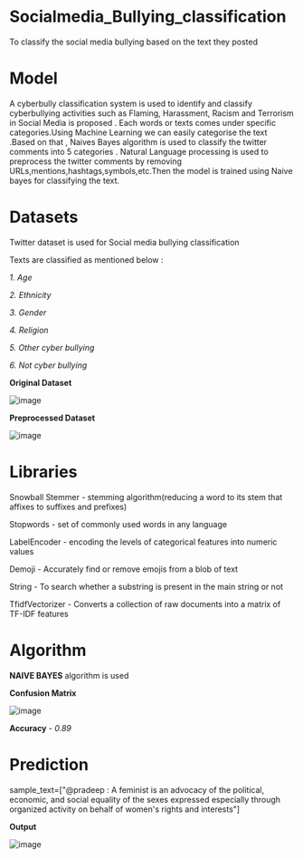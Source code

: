 # Socialmedia_Bullying_classification
To classify the social media bullying based on the text they posted

# Model 
A cyberbully classification system is used to identify and classify cyberbullying activities such as Flaming, Harassment, Racism and Terrorism in Social Media is proposed . Each words or texts comes under specific categories.Using Machine Learning we can easily categorise the text .Based on that , Naives Bayes algorithm is used to classify the twitter comments into 5 categories . Natural Language processing is used to preprocess the twitter comments by removing URLs,mentions,hashtags,symbols,etc.Then the model is trained using Naive bayes for classifying the text.

# Datasets

Twitter dataset is used for Social media bullying classification

Texts are classified as mentioned below :
 
_1. Age_

_2. Ethnicity_

_3. Gender_

_4. Religion_

_5. Other cyber bullying_

_6. Not cyber bullying_

**Original Dataset**

![image](https://user-images.githubusercontent.com/86719672/210181799-ffa96a84-21df-4c13-831e-51da580cfd0c.png)


**Preprocessed Dataset**

![image](https://user-images.githubusercontent.com/86719672/210181808-22cbd2b1-5233-47d4-8e69-bd2b8fa6a6a8.png)


# Libraries 

Snowball Stemmer - stemming algorithm(reducing a word to its stem that affixes to suffixes and prefixes)

Stopwords - set of commonly used words in any language

LabelEncoder - encoding the levels of categorical features into numeric values

Demoji - Accurately find or remove emojis from a blob of text

String - To search whether a substring is present in the main string or not

TfidfVectorizer - Converts a collection of raw documents into a matrix of TF-IDF features

# Algorithm 

**NAIVE BAYES** algorithm is used 

**Confusion Matrix**

![image](https://user-images.githubusercontent.com/86719672/210181924-782fc15a-a104-4fef-9a52-fc4f6f0d2326.png)

**Accuracy** - _0.89_

# Prediction

sample_text=["@pradeep : A feminist is an advocacy of the political, economic, and social equality of the sexes expressed especially through organized activity on behalf of women's rights and interests"]

**Output**

![image](https://user-images.githubusercontent.com/86719672/210181959-4a010718-6510-4045-836c-69d454404295.png)





